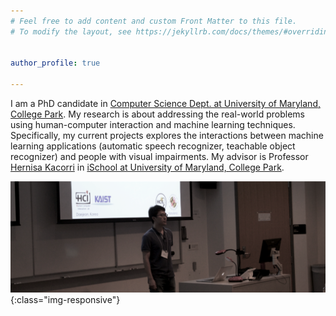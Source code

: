 ```yaml
---
# Feel free to add content and custom Front Matter to this file.
# To modify the layout, see https://jekyllrb.com/docs/themes/#overriding-theme-defaults


author_profile: true

---
```


I am a PhD candidate in [Computer Science Dept. at University of Maryland, College Park](http://cs.umd.edu/). My research is about addressing the real-world problems using human-computer interaction and machine learning techniques. Specifically, my current projects explores the interactions between machine learning applications (automatic speech recognizer, teachable object recognizer) and people with visual impairments. My advisor is Professor [Hernisa Kacorri](https://terpconnect.umd.edu/~hernisa/) in [iSchool at University of Maryland, College Park](https://ischool.umd.edu/).

![intro_image](/images/symposium.png){:class="img-responsive"}